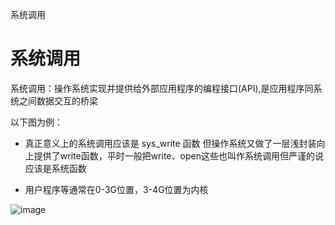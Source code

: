 系统调用

# 系统调用  

系统调用：操作系统实现并提供给外部应用程序的编程接口(API),是应用程序同系统之间数据交互的桥梁

以下图为例：  

* 真正意义上的系统调用应该是 sys_write 函数  但操作系统又做了一层浅封装向上提供了write函数，平时一般把write、open这些也叫作系统调用但严谨的说应该是系统函数  

* 用户程序等通常在0-3G位置，3-4G位置为内核  

![image](https://user-images.githubusercontent.com/58176267/158944207-fd73a0f8-b922-4c09-9397-a9c5feaeb808.png)


